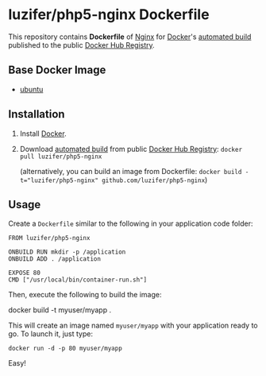# luzifer/php5-nginx Dockerfile

This repository contains **Dockerfile** of [Nginx](http://nginx.org/) for [Docker](https://www.docker.com/)'s [automated build](https://registry.hub.docker.com/u/luzifer/php5-nginx/) published to the public [Docker Hub Registry](https://registry.hub.docker.com/).

## Base Docker Image

- [ubuntu](https://registry.hub.docker.com/_/ubuntu/)

## Installation

1. Install [Docker](https://www.docker.com/).

2. Download [automated build](https://registry.hub.docker.com/u/luzifer/php5-nginx/) from public [Docker Hub Registry](https://registry.hub.docker.com/): `docker pull luzifer/php5-nginx`

   (alternatively, you can build an image from Dockerfile: `docker build -t="luzifer/php5-nginx" github.com/luzifer/php5-nginx`)

## Usage

Create a `Dockerfile` similar to the following in your application code folder: 

```
FROM luzifer/php5-nginx

ONBUILD RUN mkdir -p /application
ONBUILD ADD . /application

EXPOSE 80
CMD ["/usr/local/bin/container-run.sh"]
```

Then, execute the following to build the image:

  docker build -t myuser/myapp .

This will create an image named `myuser/myapp` with your application ready to go.
To launch it, just type:

```
docker run -d -p 80 myuser/myapp
```

Easy!


